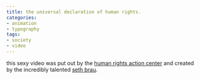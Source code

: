 ```yaml
---
title: the universal declaration of human rights.
categories:
- animation
- typography
tags:
- society
- video
---
```




this sexy video was put out by the [human rights action center](http://www.humanrightsactioncenter.org/) and created by the incredibly talented [seth brau](http://www.coolhunting.com/authors/sethbrau.php).
